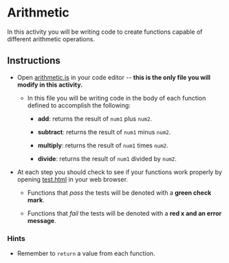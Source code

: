 # Arithmetic

In this activity you will be writing code to create functions capable of different arithmetic operations.

## Instructions

- Open [arithmetic.js](arithmetic.js) in your code editor -- **this is the only file you will modify in this activity.**

  - In this file you will be writing code in the body of each function defined to accomplish the following:

    - **add**: returns the result of `num1` plus `num2`.

    - **subtract**: returns the result of `num1` minus `num2`.

    - **multiply**: returns the result of `num1` times `num2`.

    - **divide**: returns the result of `num1` divided by `num2`.

- At each step you should check to see if your functions work properly by opening [test.html](test.html) in your web browser.

  - Functions that _pass_ the tests will be denoted with a **green check mark**.

  - Functions that _fail_ the tests will be denoted with a **red x and an error message**.

### Hints

- Remember to `return` a value from each function.
